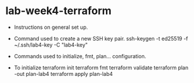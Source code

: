 # lab-week4-terraform

- Instructions on general set up.

- Command used to create a new SSH key pair.
ssh-keygen -t ed25519 -f ~/.ssh/lab4-key -C "lab4-key"

- Commands used to initialize, fmt, plan... configuration.
- To initialize
terraform init
terraform fmt
terraform validate
terraform plan -out plan-lab4
terraform apply plan-lab4